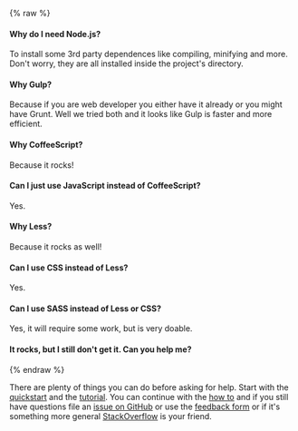 {% raw %}

#### Why do I need Node.js?

To install some 3rd party dependences like compiling, minifying and more.
Don't worry, they are all installed inside the project's directory.

#### Why Gulp?

Because if you are web developer you either have it already or you might have
Grunt. Well we tried both and it looks like Gulp is faster and more efficient.

#### Why CoffeeScript?

Because it rocks!

#### Can I just use JavaScript instead of CoffeeScript?

Yes.

#### Why Less?

Because it rocks as well!

#### Can I use CSS instead of Less?

Yes.

#### Can I use SASS instead of Less or CSS?

Yes, it will require some work, but is very doable.

#### It rocks, but I still don't get it. Can you help me?
{% endraw %}

There are plenty of things you can do before asking for help. Start with the
[quickstart]({{url_for('quickstart')}}) and the [tutorial]({{url_for('tutorial')}}).
You can continue with the [how to]({{url_for('howto')}})
and if you still have questions file an
[issue on GitHub](https://github.com/gae-init/gae-init/issues) or use the
[feedback form]({{url_for('feedback')}}) or if it's something more general
[StackOverflow](http://stackoverflow.com/questions/tagged/google-app-engine) is
your friend.
